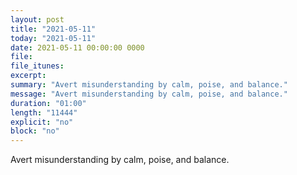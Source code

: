 ```yaml
---
layout: post
title: "2021-05-11"
today: "2021-05-11"
date: 2021-05-11 00:00:00 0000
file:
file_itunes:
excerpt:
summary: "Avert misunderstanding by calm, poise, and balance."
message: "Avert misunderstanding by calm, poise, and balance."
duration: "01:00"
length: "11444"
explicit: "no"
block: "no"
---
```

Avert misunderstanding by calm, poise, and balance.


